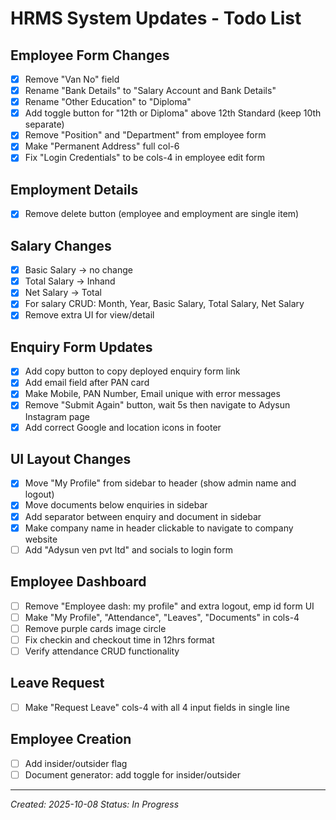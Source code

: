 # HRMS System Updates - Todo List

## Employee Form Changes
- [x] Remove "Van No" field
- [x] Rename "Bank Details" to "Salary Account and Bank Details"
- [x] Rename "Other Education" to "Diploma"
- [x] Add toggle button for "12th or Diploma" above 12th Standard (keep 10th separate)
- [x] Remove "Position" and "Department" from employee form
- [x] Make "Permanent Address" full col-6
- [x] Fix "Login Credentials" to be cols-4 in employee edit form

## Employment Details
- [x] Remove delete button (employee and employment are single item)

## Salary Changes
- [x] Basic Salary → no change
- [x] Total Salary → Inhand
- [x] Net Salary → Total
- [x] For salary CRUD: Month, Year, Basic Salary, Total Salary, Net Salary
- [x] Remove extra UI for view/detail

## Enquiry Form Updates
- [x] Add copy button to copy deployed enquiry form link
- [x] Add email field after PAN card
- [x] Make Mobile, PAN Number, Email unique with error messages
- [x] Remove "Submit Again" button, wait 5s then navigate to Adysun Instagram page
- [x] Add correct Google and location icons in footer

## UI Layout Changes
- [x] Move "My Profile" from sidebar to header (show admin name and logout)
- [x] Move documents below enquiries in sidebar
- [x] Add separator between enquiry and document in sidebar
- [x] Make company name in header clickable to navigate to company website
- [ ] Add "Adysun ven pvt ltd" and socials to login form

## Employee Dashboard
- [ ] Remove "Employee dash: my profile" and extra logout, emp id form UI
- [ ] Make "My Profile", "Attendance", "Leaves", "Documents" in cols-4
- [ ] Remove purple cards image circle
- [ ] Fix checkin and checkout time in 12hrs format
- [ ] Verify attendance CRUD functionality

## Leave Request
- [ ] Make "Request Leave" cols-4 with all 4 input fields in single line

## Employee Creation
- [ ] Add insider/outsider flag
- [ ] Document generator: add toggle for insider/outsider

---
*Created: 2025-10-08*
*Status: In Progress*
